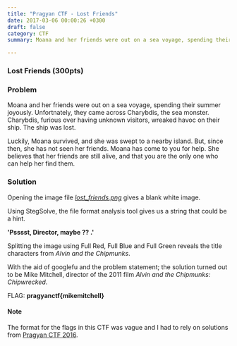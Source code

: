 ```yaml
---
title: "Pragyan CTF - Lost Friends"
date: 2017-03-06 00:00:26 +0300
draft: false
category: CTF
summary: Moana and her friends were out on a sea voyage, spending their summer joyously. Unfortnately, they came across Charybdis, the sea monster. Charybdis, furious over having unknown visitors, wreaked havoc on their ship. The ship was lost.

---
```


### Lost Friends (300pts)
### Problem

Moana and her friends were out on a sea voyage, spending their summer joyously.
Unfortnately, they came across Charybdis, the sea monster. Charybdis, furious over having
unknown visitors, wreaked havoc on their ship. The ship was lost.

Luckily, Moana survived, and she was swept to a nearby island. But, since then, she has not seen her
friends. Moana has come to you for help. She believes that her friends are still alive, and that you are the
only one who can help her find them.

### Solution

Opening the image file [_lost\_friends.png_](#) gives a blank white image.

Using StegSolve, the file format analysis tool gives us a string that could be a hint.

__'Psssst, Director, maybe ?? .'__

Splitting the image using Full Red, Full Blue and Full Green reveals the title characters from _Alvin and the Chipmunks_.

With the aid of googlefu and the problem statement; the solution turned out to be Mike Mitchell, director of the 2011 film _Alvin and the Chipmunks: Chipwrecked_.

FLAG: __pragyanctf{mikemitchell}__

#### Note

The format for the flags in this CTF was vague and I had to rely on solutions from [Pragyan CTF 2016](https://github.com/ctfs/write-ups-2016/tree/master/pragyan-ctf-2016).
